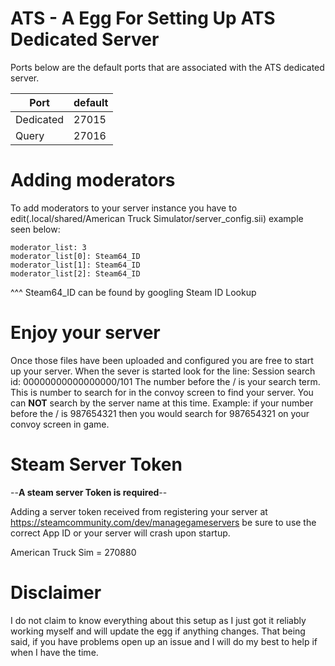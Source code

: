 # ATS - A Egg For Setting Up ATS Dedicated Server


Ports below are the default ports that are associated with the ATS dedicated server. 

| Port     | default       |
|----------|---------------|
| Dedicated| 27015         |
| Query    | 27016          |


# Adding moderators

To add moderators to your server instance you have to edit(.local/shared/American Truck Simulator/server_config.sii) example seen below:

```
moderator_list: 3
moderator_list[0]: Steam64_ID
moderator_list[1]: Steam64_ID
moderator_list[2]: Steam64_ID
```
^^^ Steam64_ID can be found by googling Steam ID Lookup

# Enjoy your server
Once those files have been uploaded and configured you are free to start up your server.  When the sever is started look for the line: Session search id: 00000000000000000/101  The number before the / is your search term.  This is number to search for in the convoy screen to find your server.  You can **NOT** search by the server name at this time.  Example: if your number before the / is 987654321 then you would search for 987654321 on your convoy screen in game.

# Steam Server Token
 --**A steam server Token is required**--

Adding a server token received from registering your server at https://steamcommunity.com/dev/managegameservers be sure to use the correct App ID or your server will crash upon startup.

American Truck Sim = 270880

# Disclaimer
I do not claim to know everything about this setup as I just got it reliably working myself and will update the egg if anything changes.  That being said, if you have problems open up an issue and I will do my best to help if when I have the time.  

